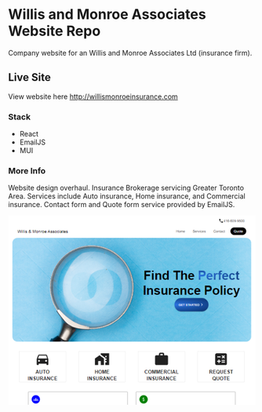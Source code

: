 # Willis and Monroe Associates Website Repo

Company website for an Willis and Monroe Associates Ltd (insurance firm).

## Live Site

View website here http://willismonroeinsurance.com

### Stack

- React
- EmailJS
- MUI

### More Info

Website design overhaul. Insurance Brokerage servicing Greater Toronto Area. Services include Auto insurance, Home insurance, and Commercial insurance. Contact form and Quote form service provided by EmailJS.

<img src="./public/wmi.png"/>
